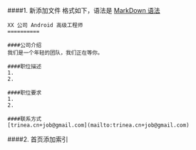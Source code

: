 ####1. 新添加文件
格式如下，语法是 [MarkDown 语法](https://github.com/android-cn/blog/blob/master/dev-tool/markdown.md)  
```
XX 公司 Android 高级工程师
==========

####公司介绍
我们是一个年轻的团队，我们正在等你。  

####职位描述
1. 
2. 

####职位要求 
1. 
2. 

####联系方式
[trinea.cn+job@gmail.com](mailto:trinea.cn+job@gmail.com)

```

####2. 首页添加索引

